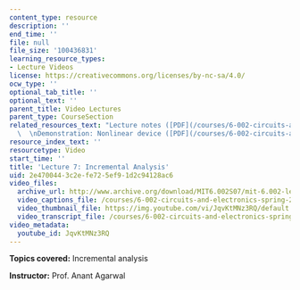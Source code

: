 ```yaml
---
content_type: resource
description: ''
end_time: ''
file: null
file_size: '100436831'
learning_resource_types:
- Lecture Videos
license: https://creativecommons.org/licenses/by-nc-sa/4.0/
ocw_type: ''
optional_tab_title: ''
optional_text: ''
parent_title: Video Lectures
parent_type: CourseSection
related_resources_text: "Lecture notes ([PDF](/courses/6-002-circuits-and-electronics-spring-2007/resources/6002_l7))\
  \  \nDemonstration: Nonlinear device ([PDF](/courses/6-002-circuits-and-electronics-spring-2007/resources/demo_04))"
resource_index_text: ''
resourcetype: Video
start_time: ''
title: 'Lecture 7: Incremental Analysis'
uid: 2e470044-3c2e-fe72-5ef9-1d2c94128ac6
video_files:
  archive_url: http://www.archive.org/download/MIT6.002S07/mit-6.002-lec7-25sep2003-220k.mp4
  video_captions_file: /courses/6-002-circuits-and-electronics-spring-2007/fe470e30691f5cd98b40ef1efa3da348_JqvKtMNz3RQ.vtt
  video_thumbnail_file: https://img.youtube.com/vi/JqvKtMNz3RQ/default.jpg
  video_transcript_file: /courses/6-002-circuits-and-electronics-spring-2007/ecb2cd8c1ded230e02409c0ee23126f9_JqvKtMNz3RQ.pdf
video_metadata:
  youtube_id: JqvKtMNz3RQ
---
```


**Topics covered:** Incremental analysis

**Instructor:** Prof. Anant Agarwal

